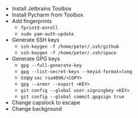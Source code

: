 * Install Jetbrains Toolbox
* Install Pycharm from Toolbox
* Add fingerprints
    * `fprintd-enroll`
    * `sudo pam-auth-update`
* Generate SSH keys
    * `ssh-keygen -f /home/peter/.ssh/github`
    * `ssh-keygen -f /home/peter/.ssh/space`
* Generate GPG keys
    * `gpg --full-generate-key`
    * `gpg --list-secret-keys --keyid-format=long`
    * copy `sec rsa4096/<COPY>`
    * `gpg --armor --export <KEY>`
    * `git config --global user.signingkey <KEY>`
    * `git config --global commit.gpgsign true`
* Change capslock to escape
* Change background



